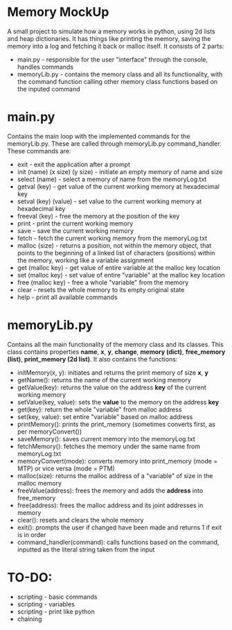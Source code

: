 # Memory MockUp
A small project to simulate how a memory works in python, using 2d lists and heap dictionaries. It has things like printing the memory, saving the memory into a log and fetching it back or malloc itself. It consists of 2 parts:
* main.py - responsible for the user "interface" through the console, handles commands
* memoryLib.py - contains the memory class and all its functionality, with the command function calling other memory class functions based on the inputed command

# main.py
Contains the main loop with the implemented commands for the memoryLib.py. These are called through memoryLib.py command_handler. These commands are:
* exit - exit the application after a prompt
* init (name) (x size) (y size) - initiate an empty memory of name and size
* select (name) - select a memory of name from the memoryLog.txt
* getval (key) - get value of the current working memory at hexadecimal key
* setval (key) (value) - set value to the current working memory at hexadecimal key
* freeval (key) - free the memory at the position of the key
* print - print the current working memory
* save - save the current working memory
* fetch - fetch the current working memory from the memoryLog.txt
* malloc (size) - returns a position, not within the memory object, that points to the beginning of a linked list of characters (positions) within the memory, working like a variable assignment
* get (malloc key) - get value of entire variable at the malloc key location
* set (malloc key) - set value of entire "variable" at the malloc key location
* free (malloc key) - free a whole "variable" from the memory
* clear - resets the whole memory to its empty original state
* help - print all available commands

# memoryLib.py
Contains all the main functionality of the memory class and its classes. This class contains properties **name**, **x**, **y**, **change**, **memory (dict)**, **free_memory (list)**, **print_memory (2d list)**.
It also contains the functions:
* initMemory(x, y): initiates and returns the print memory of size **x**, **y**
* getName(): returns the name of the current working memory
* getValue(key): returns the value on the address **key** of the current working memory
* setValue(key, value): sets the **value** to the memory on the address **key**
* get(key): return the whole "variable" from malloc address
* set(key, value): set entire "variable" based on malloc address
* printMemory(): prints the print_memory (sometimes converts first, as per memoryConvert())
* saveMemory(): saves current memory into the memoryLog.txt
* fetchMemory(): fetches the memory under the same name from memoryLog.txt
* memoryConvert(mode): converts memory into print_memory (mode = MTP) or vice versa (mode = PTM)
* malloc(size): returns the malloc address of a "variable" of size in the malloc memory
* freeValue(address): frees the memory and adds the **address** into free_memory
* free(address): frees the malloc address and its joint addresses in memory
* clear(): resets and clears the whole memory
* exit(): prompts the user if changed have been made and returns 1 if exit is in order
* command_handler(command): calls functions based on the command, inputted as the literal string taken from the input

# TO-DO:
* scripting - basic commands
* scripting - variables
* scripting - print like python
* chaining